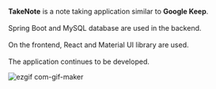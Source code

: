 **TakeNote** is a note taking application similar to **Google Keep**. <br /><br />
Spring Boot and MySQL database are used in the backend.<br /><br />
On the frontend, React and Material UI library are used. <br /><br />
The application continues to be developed.

![ezgif com-gif-maker](https://user-images.githubusercontent.com/11904012/193915704-5e1fdb35-de3e-47b3-9c36-1e952d1a3eb9.gif)
